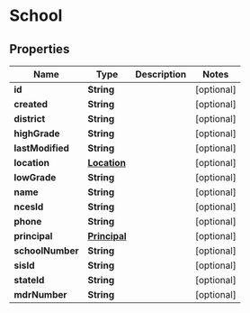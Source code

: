 
# School

## Properties
Name | Type | Description | Notes
------------ | ------------- | ------------- | -------------
**id** | **String** |  |  [optional]
**created** | **String** |  |  [optional]
**district** | **String** |  |  [optional]
**highGrade** | **String** |  |  [optional]
**lastModified** | **String** |  |  [optional]
**location** | [**Location**](Location.md) |  |  [optional]
**lowGrade** | **String** |  |  [optional]
**name** | **String** |  |  [optional]
**ncesId** | **String** |  |  [optional]
**phone** | **String** |  |  [optional]
**principal** | [**Principal**](Principal.md) |  |  [optional]
**schoolNumber** | **String** |  |  [optional]
**sisId** | **String** |  |  [optional]
**stateId** | **String** |  |  [optional]
**mdrNumber** | **String** |  |  [optional]



